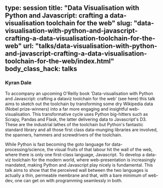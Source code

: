 type: session
title: "Data Visualisation with Python and Javascript: crafting a data-visualisation toolchain for the web"
slug: "data-visualisation-with-python-and-javascript-crafting-a-data-visualisation-toolchain-for-the-web"
url: "talks/data-visualisation-with-python-and-javascript-crafting-a-data-visualisation-toolchain-for-the-web/index.html"
body_class_hack: talks
---

### Kyran Dale

To accompany an upcoming O'Reilly book 'Data-visualisation with Python and Javascript: crafting a dataviz toolchain for the web' (see here) this talk aims to sketch out the toolchain by transforming some dry Wikipedia data (Nobel prize-winners) into a far more engaging and insightful web-visualisation. This transformative cycle uses Python big-hitters such as Scrapy, Pandas and Flask, the latter delivering data to Javascript's D3. These are the industrial lathes of the toolchain but Python's fantastic standard library and all those first class data-munging libraries are involved, the spanners, hammers and screwdrivers of the toolchain.

While Python is fast becoming the goto language for data-processing/science, the visual fruits of that labour hit the wall of the web, where there is only one first-class language, Javascript. To develop a data-viz toolchain for the modern world, where web-presentation is increasingly mandated, making Python and Javascript play nicely is fundamental. This talk aims to show that the perceived wall between the two languages is actually a thin, permeable membrane and that, with a bare minimum of web-dev, one can get on with programming seamlessly in both.